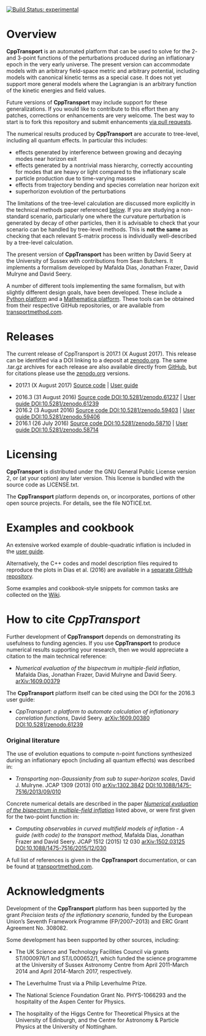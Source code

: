 [![Build Status: experimental](https://travis-ci.org/ds283/CppTransport.svg?branch=experimental)](https://travis-ci.org/ds283/CppTransport)

# Overview

**CppTransport** is an automated platform that can be used to solve for the 2- and 3-point functions of the perturbations produced during an inflationary epoch in the very early universe. The present version can accommodate models with an arbitrary  field-space metric and arbitrary potential, including models with canonical kinetic terms as a special case. It does not yet support more general models where the Lagrangian is an arbitrary function of the kinetic energies and field values.

Future versions of **CppTransport** may include support for these generalizations. If you would like to contribute to this effort then any patches, corrections or enhancements are very welcome. The best way to start is to fork this repository and submit enhancements [via pull requests](https://guides.github.com/introduction/flow).

The numerical results produced by **CppTransport** are accurate to tree-level, including all quantum effects. In particular this includes:

* effects generated by interference between growing and decaying modes near horizon exit
* effects generated by a nontrivial mass hierarchy, correctly accounting for modes that are heavy or light compared to the inflationary scale
* particle production due to time-varying masses
* effects from trajectory bending and species correlation near horizon exit
* superhorizon evolution of the perturbations

The limitations of the tree-level calculation are discussed more explicitly in the technical methods paper referenced [below](#how-to-cite-cpptransport). If you are studying a non-standard scenario, particularly one where the curvature perturbation is generated by decay of other particles, then it is advisable to check that your scenario can be handled by tree-level methods. This is **not the same** as checking that each relevant S-matrix process is individually well-described by a tree-level calculation.

The present version of **CppTransport** has been written by David Seery at the University of Sussex with contributions from Sean Butchers. It implements a formalism developed by Mafalda Dias, Jonathan Frazer, David Mulryne and David Seery.

A number of different tools implementing the same formalism, but with slightly different design goals, have been developed. These include a [Python platform](https://github.com/jronayne/PyTransport) and a [Mathematica platform](https://github.com/mafaldadias/mTransport). These tools can be obtained from their respective GitHub repositories, or are available from [transportmethod.com](http://transportmethod.com).

# Releases

The current release of CppTransport is 2017.1 (X August 2017). This release can be identified via a DOI linking to a deposit at [zenodo.org](https://zenodo.org/record/59403). The same .tar.gz archives for each release are also available directly from [GitHub](https://github.com/ds283/CppTransport/releases), but for citations please use the [zenodo.org](https://zenodo.org) versions.

- 2017.1 (X August 2017) [Source code]() | [User guide]()
* 2016.3 (31 August 2016) [Source code DOI:10.5281/zenodo.61237](http://dx.doi.org/10.5281/zenodo.61237) | [User guide DOI:10.5281/zenodo.61239](http://dx.doi.org/10.5281/zenodo.61239)
* 2016.2 (3 August 2016) [Source code DOI:10.5281/zenodo.59403](http://dx.doi.org/10.5281/zenodo.59403) | [User guide DOI:10.5281/zenodo.59406](http://dx.doi.org/10.5281/zenodo.59406)
* 2016.1 (26 July 2016) [Source code DOI:10.5281/zenodo.58710](http://dx.doi.org/10.5281/zenodo.58710) | [User guide DOI:10.5281/zenodo.58714](http://dx.doi.org/10.5281/zenodo.58714)

# Licensing

**CppTransport** is distributed under the GNU General Public License version 2, or (at your option) any later version. This license is bundled with the source code as LICENSE.txt.

The **CppTransport** platform depends on, or incorporates, portions of other open source projects. For details, see the file NOTICE.txt.

# Examples and cookbook

An extensive worked example of double-quadratic inflation is included in the [user guide](http://dx.doi.org/10.5281/zenodo.58714).

Alternatively, the C++ codes and model description files required to reproduce the plots in Dias et al. (2016) are available in a [separate GitHub repository](https://github.com/ds283/transport-paper).

Some examples and cookbook-style snippets for common tasks are collected on the [Wiki](https://github.com/ds283/CppTransport/wiki).

# How to cite *CppTransport*

Further development of **CppTransport** depends on demonstrating its usefulness to funding agencies. If you use **CppTransport** to produce numerical results supporting your research, then we would appreciate a citation to the main technical reference:

* *Numerical evaluation of the bispectrum in multiple-field inflation*, Mafalda Dias, Jonathan Frazer, David Mulryne and David Seery. [arXiv:1609.00379](http://arXiv.org/abs/1609.00379)

The **CppTransport** platform itself can be cited using the DOI for the 2016.3 user guide:

* *CppTransport: a platform to automate calculation of inflationary correlation functions*, David Seery. [arXiv:1609.00380](https://arXiv.org/abs/1609.00380) [DOI:10.5281/zenodo.61239](http://dx.doi.org/10.5281/zenodo.61239)

### Original literature

The use of evolution equations to compute n-point functions synthesized during an inflationary epoch (including all quantum effects) was described in:

* *Transporting non-Gaussianity from sub to super-horizon scales*, David J. Mulryne. JCAP 1309 (2013) 010 [arXiv:1302.3842](http://arxiv.org/abs/arXiv:1302.3842) [DOI:10.1088/1475-7516/2013/09/010](http://dx.doi.org/10.1088/1475-7516/2013/09/010)

Concrete numerical details are described in the paper [*Numerical evaluation of the bispectrum in multiple-field inflation*](http://arXiv.org/abs/1609.00379) listed above, or were first given for the two-point function in:

* *Computing observables in curved multifield models of inflation - A guide (with code) to the transport method*, Mafalda Dias, Jonathan Frazer and David Seery. JCAP 1512 (2015) 12 030 [arXiv:1502.03125](http://arxiv.org/abs/arXiv:1502.03125) [DOI:10.1088/1475-7516/2015/12/030](http://dx.doi.org/10.1088/1475-7516/2015/12/030)

A full list of references is given in the **CppTransport** documentation, or can be found at [transportmethod.com](https://transportmethod.com/method/).

# Acknowledgments

Development of the **CppTransport** platform has been supported by the grant *Precision tests of the inflationary scenario*, funded by the European Union’s Seventh Framework Programme (FP/2007–2013) and ERC Grant Agreement No. 308082.

Some development has been supported by other sources, including:

* The UK Science and Technology Facilities Council via grants ST/I000976/1 and ST/L000652/1, which funded the science programme at the University of Sussex Astronomy Centre from April 2011-March 2014 and April 2014-March 2017, respectively.

* The Leverhulme Trust via a Philip Leverhulme Prize.

* The National Science Foundation Grant No. PHYS-1066293 and the hospitality of the Aspen Center for Physics.

* The hospitality of the Higgs Centre for Theoretical Physics at the University of Edinburgh, and the Centre for Astronomy & Particle Physics at the University of Nottingham.
